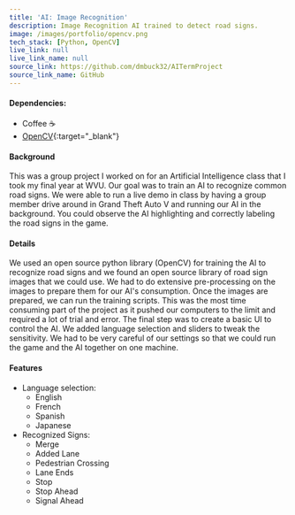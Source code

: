 ```yaml
---
title: 'AI: Image Recognition'
description: Image Recognition AI trained to detect road signs.
image: /images/portfolio/opencv.png
tech_stack: [Python, OpenCV]
live_link: null
live_link_name: null
source_link: https://github.com/dmbuck32/AITermProject
source_link_name: GitHub
---
```


#### Dependencies:
* Coffee ☕️
* [OpenCV](https://opencv.org){:target="_blank"}

#### Background
This was a group project I worked on for an Artificial Intelligence class that I took my final year at WVU. Our goal was to train an AI to recognize common road signs. We were able to run a live demo in class by having a group member drive around in Grand Theft Auto V and running our AI in the background. You could observe the AI highlighting and correctly labeling the road signs in the game.

#### Details
We used an open source python library (OpenCV) for training the AI to recognize road signs and we found an open source library of road sign images that we could use. We had to do extensive pre-processing on the images to prepare them for our AI's consumption. Once the images are prepared, we can run the training scripts. This was the most time consuming part of the project as it pushed our computers to the limit and required a lot of trial and error. The final step was to create a basic UI to control the AI. We added language selection and sliders to tweak the sensitivity. We had to be very careful of our settings so that we could run the game and the AI together on one machine. 

#### Features
* Language selection:
  * English
  * French
  * Spanish
  * Japanese
* Recognized Signs:
  * Merge
  * Added Lane
  * Pedestrian Crossing
  * Lane Ends
  * Stop
  * Stop Ahead
  * Signal Ahead